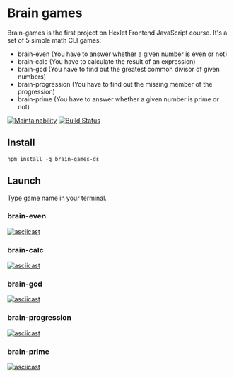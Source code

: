 # Brain games
Brain-games is the first project on Hexlet Frontend JavaScript course.
It's a set of 5 simple math CLI games:
* brain-even (You have to answer whether a given number is even or not)
* brain-calc (You have to calculate the result of an expression)
* brain-gcd (You have to find out the greatest common divisor of given numbers)
* brain-progression (You have to find out the missing member of the progression)
* brain-prime (You have to answer whether a given number is prime or not)

[![Maintainability](https://api.codeclimate.com/v1/badges/092d204bafbe4cc5e4f0/maintainability)](https://codeclimate.com/github/Deim-Sha/frontend-project-lvl1/maintainability)
[![Build Status](https://travis-ci.org/Deim-Sha/frontend-project-lvl1.svg?branch=master)](https://travis-ci.org/Deim-Sha/frontend-project-lvl1)

## Install
`npm install -g brain-games-ds`

## Launch
Type game name in your terminal.

### brain-even
[![asciicast](https://asciinema.org/a/AqsndlJTXiuYToFCuhpi1LBms.svg)](https://asciinema.org/a/AqsndlJTXiuYToFCuhpi1LBms)

### brain-calc
[![asciicast](https://asciinema.org/a/4008eyyT68umtmQENzt8gT3ZU.svg)](https://asciinema.org/a/4008eyyT68umtmQENzt8gT3ZU)

### brain-gcd
[![asciicast](https://asciinema.org/a/bh4cfrIrzWuM1P6XdW1XM7OGO.svg)](https://asciinema.org/a/bh4cfrIrzWuM1P6XdW1XM7OGO)

### brain-progression
[![asciicast](https://asciinema.org/a/3HbcEs2mR7KroVb374AyzElPw.svg)](https://asciinema.org/a/3HbcEs2mR7KroVb374AyzElPw)

### brain-prime
[![asciicast](https://asciinema.org/a/nzb479JZAw5KdRDDflctEcr0C.svg)](https://asciinema.org/a/nzb479JZAw5KdRDDflctEcr0C)
